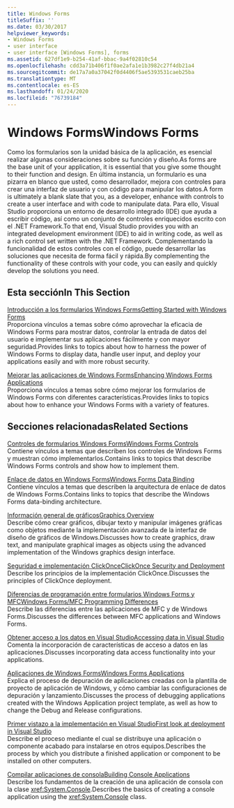 ```yaml
---
title: Windows Forms
titleSuffix: ''
ms.date: 03/30/2017
helpviewer_keywords:
- Windows Forms
- user interface
- user interface [Windows Forms], forms
ms.assetid: 627df1e9-b254-41af-bbac-9a4f02810c54
ms.openlocfilehash: cdd3a71b406f1f0ae2afa1e1b3982c27f4db21a4
ms.sourcegitcommit: de17a7a0a37042f0d4406f5ae5393531caeb25ba
ms.translationtype: MT
ms.contentlocale: es-ES
ms.lasthandoff: 01/24/2020
ms.locfileid: "76739184"
---
```

# <a name="windows-forms"></a><span data-ttu-id="ecac8-102">Windows Forms</span><span class="sxs-lookup"><span data-stu-id="ecac8-102">Windows Forms</span></span>
<span data-ttu-id="ecac8-103">Como los formularios son la unidad básica de la aplicación, es esencial realizar algunas consideraciones sobre su función y diseño.</span><span class="sxs-lookup"><span data-stu-id="ecac8-103">As forms are the base unit of your application, it is essential that you give some thought to their function and design.</span></span> <span data-ttu-id="ecac8-104">En última instancia, un formulario es una pizarra en blanco que usted, como desarrollador, mejora con controles para crear una interfaz de usuario y con código para manipular los datos.</span><span class="sxs-lookup"><span data-stu-id="ecac8-104">A form is ultimately a blank slate that you, as a developer, enhance with controls to create a user interface and with code to manipulate data.</span></span> <span data-ttu-id="ecac8-105">Para ello, Visual Studio proporciona un entorno de desarrollo integrado (IDE) que ayuda a escribir código, así como un conjunto de controles enriquecidos escrito con el .NET Framework.</span><span class="sxs-lookup"><span data-stu-id="ecac8-105">To that end, Visual Studio provides you with an integrated development environment (IDE) to aid in writing code, as well as a rich control set written with the .NET Framework.</span></span> <span data-ttu-id="ecac8-106">Complementando la funcionalidad de estos controles con el código, puede desarrollar las soluciones que necesita de forma fácil y rápida.</span><span class="sxs-lookup"><span data-stu-id="ecac8-106">By complementing the functionality of these controls with your code, you can easily and quickly develop the solutions you need.</span></span>  
  
## <a name="in-this-section"></a><span data-ttu-id="ecac8-107">Esta sección</span><span class="sxs-lookup"><span data-stu-id="ecac8-107">In This Section</span></span>  
 [<span data-ttu-id="ecac8-108">Introducción a los formularios Windows Forms</span><span class="sxs-lookup"><span data-stu-id="ecac8-108">Getting Started with Windows Forms</span></span>](getting-started-with-windows-forms.md)  
 <span data-ttu-id="ecac8-109">Proporciona vínculos a temas sobre cómo aprovechar la eficacia de Windows Forms para mostrar datos, controlar la entrada de datos del usuario e implementar sus aplicaciones fácilmente y con mayor seguridad.</span><span class="sxs-lookup"><span data-stu-id="ecac8-109">Provides links to topics about how to harness the power of Windows Forms to display data, handle user input, and deploy your applications easily and with more robust security.</span></span>  
  
 [<span data-ttu-id="ecac8-110">Mejorar las aplicaciones de Windows Forms</span><span class="sxs-lookup"><span data-stu-id="ecac8-110">Enhancing Windows Forms Applications</span></span>](./advanced/index.md)  
 <span data-ttu-id="ecac8-111">Proporciona vínculos a temas sobre cómo mejorar los formularios de Windows Forms con diferentes características.</span><span class="sxs-lookup"><span data-stu-id="ecac8-111">Provides links to topics about how to enhance your Windows Forms with a variety of features.</span></span>  
  
## <a name="related-sections"></a><span data-ttu-id="ecac8-112">Secciones relacionadas</span><span class="sxs-lookup"><span data-stu-id="ecac8-112">Related Sections</span></span>  
 [<span data-ttu-id="ecac8-113">Controles de formularios Windows Forms</span><span class="sxs-lookup"><span data-stu-id="ecac8-113">Windows Forms Controls</span></span>](./controls/index.md)  
 <span data-ttu-id="ecac8-114">Contiene vínculos a temas que describen los controles de Windows Forms y muestran cómo implementarlos.</span><span class="sxs-lookup"><span data-stu-id="ecac8-114">Contains links to topics that describe Windows Forms controls and show how to implement them.</span></span>  
  
 [<span data-ttu-id="ecac8-115">Enlace de datos en Windows Forms</span><span class="sxs-lookup"><span data-stu-id="ecac8-115">Windows Forms Data Binding</span></span>](windows-forms-data-binding.md)  
 <span data-ttu-id="ecac8-116">Contiene vínculos a temas que describen la arquitectura de enlace de datos de Windows Forms.</span><span class="sxs-lookup"><span data-stu-id="ecac8-116">Contains links to topics that describe the Windows Forms data-binding architecture.</span></span>  
  
 [<span data-ttu-id="ecac8-117">Información general de gráficos</span><span class="sxs-lookup"><span data-stu-id="ecac8-117">Graphics Overview</span></span>](./advanced/graphics-overview-windows-forms.md)  
 <span data-ttu-id="ecac8-118">Describe cómo crear gráficos, dibujar texto y manipular imágenes gráficas como objetos mediante la implementación avanzada de la interfaz de diseño de gráficos de Windows.</span><span class="sxs-lookup"><span data-stu-id="ecac8-118">Discusses how to create graphics, draw text, and manipulate graphical images as objects using the advanced implementation of the Windows graphics design interface.</span></span>  
  
 [<span data-ttu-id="ecac8-119">Seguridad e implementación ClickOnce</span><span class="sxs-lookup"><span data-stu-id="ecac8-119">ClickOnce Security and Deployment</span></span>](/visualstudio/deployment/clickonce-security-and-deployment)  
 <span data-ttu-id="ecac8-120">Describe los principios de la implementación ClickOnce.</span><span class="sxs-lookup"><span data-stu-id="ecac8-120">Discusses the principles of ClickOnce deployment.</span></span>  
  
 [<span data-ttu-id="ecac8-121">Diferencias de programación entre formularios Windows Forms y MFC</span><span class="sxs-lookup"><span data-stu-id="ecac8-121">Windows Forms/MFC Programming Differences</span></span>](/cpp/dotnet/windows-forms-mfc-programming-differences)  
 <span data-ttu-id="ecac8-122">Describe las diferencias entre las aplicaciones de MFC y de Windows Forms.</span><span class="sxs-lookup"><span data-stu-id="ecac8-122">Discusses the differences between MFC applications and Windows Forms.</span></span>  
  
 [<span data-ttu-id="ecac8-123">Obtener acceso a los datos en Visual Studio</span><span class="sxs-lookup"><span data-stu-id="ecac8-123">Accessing data in Visual Studio</span></span>](/visualstudio/data-tools/accessing-data-in-visual-studio)  
 <span data-ttu-id="ecac8-124">Comenta la incorporación de características de acceso a datos en las aplicaciones.</span><span class="sxs-lookup"><span data-stu-id="ecac8-124">Discusses incorporating data access functionality into your applications.</span></span>  
  
 [<span data-ttu-id="ecac8-125">Aplicaciones de Windows Forms</span><span class="sxs-lookup"><span data-stu-id="ecac8-125">Windows Forms Applications</span></span>](/visualstudio/debugger/debugging-preparation-windows-forms-applications)  
 <span data-ttu-id="ecac8-126">Explica el proceso de depuración de aplicaciones creadas con la plantilla de proyecto de aplicación de Windows, y cómo cambiar las configuraciones de depuración y lanzamiento.</span><span class="sxs-lookup"><span data-stu-id="ecac8-126">Discusses the process of debugging applications created with the Windows Application project template, as well as how to change the Debug and Release configurations.</span></span>  
  
 [<span data-ttu-id="ecac8-127">Primer vistazo a la implementación en Visual Studio</span><span class="sxs-lookup"><span data-stu-id="ecac8-127">First look at deployment in Visual Studio</span></span>](/visualstudio/deployment/deploying-applications-services-and-components)  
 <span data-ttu-id="ecac8-128">Describe el proceso mediante el cual se distribuye una aplicación o componente acabado para instalarse en otros equipos.</span><span class="sxs-lookup"><span data-stu-id="ecac8-128">Describes the process by which you distribute a finished application or component to be installed on other computers.</span></span>  
  
 [<span data-ttu-id="ecac8-129">Compilar aplicaciones de consola</span><span class="sxs-lookup"><span data-stu-id="ecac8-129">Building Console Applications</span></span>](../../standard/building-console-apps.md)  
 <span data-ttu-id="ecac8-130">Describe los fundamentos de la creación de una aplicación de consola con la clase <xref:System.Console>.</span><span class="sxs-lookup"><span data-stu-id="ecac8-130">Describes the basics of creating a console application using the <xref:System.Console> class.</span></span>
